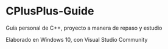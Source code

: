 # CPlusPlus-Guide
Guía personal de C++, proyecto a manera de repaso y estudio

Elaborado en Windows 10, con Visual Studio Community
